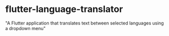 # flutter-language-translator
"A Flutter application that translates text between selected languages using a dropdown menu"
